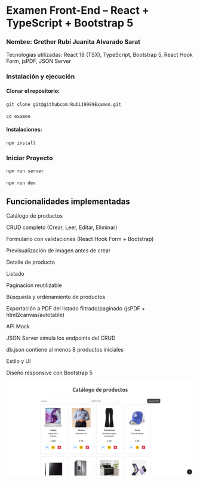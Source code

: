 # Examen Front-End – React + TypeScript + Bootstrap 5

### Nombre: Grether Rubí Juanita Alvarado Sarat
Tecnologías utilizadas: React 18 (TSX), TypeScript, Bootstrap 5, React Hook Form, jsPDF, JSON Server

### Instalación y ejecución
#### Clonar el repositorio:

    git clone git@githubcom:Rubi19989Examen.git

    cd examen

#### Instalaciones:
    
    npm install
    

### Iniciar Proyecto

    npm run server

    npm run dev


## Funcionalidades implementadas

Catálogo de productos

CRUD completo (Crear, Leer, Editar, Eliminar)

Formulario con validaciones (React Hook Form + Bootstrap)

Previsualización de imagen antes de crear

Detalle de producto

Listado

Paginación reutilizable

Búsqueda y ordenamiento de productos

Exportación a PDF del listado filtrado/paginado (jsPDF + html2canvas/autotable)

API Mock

JSON Server simula los endpoints del CRUD

db.json contiene al menos 8 productos iniciales

Estilo y UI

Diseño responsive con Bootstrap 5


![Catalago de Productos](./src/assets/img/imgProduct.png)
